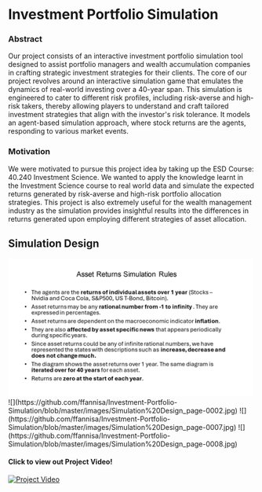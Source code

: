 # Investment Portfolio Simulation
### Abstract 
Our project consists of an interactive investment portfolio simulation tool designed to assist 
portfolio managers and wealth accumulation companies in crafting strategic investment 
strategies for their clients. The core of our project revolves around an interactive simulation 
game that emulates the dynamics of real-world investing over a 40-year span. This simulation is 
engineered to cater to different risk profiles, including risk-averse and high-risk takers, thereby 
allowing players to understand and craft tailored investment strategies that align with the 
investor's risk tolerance. It models an agent-based simulation approach, where stock returns 
are the agents, responding to various market events. 
### Motivation 
We were motivated to pursue this project idea by taking up the ESD Course: 40.240 Investment 
Science. We wanted to apply the knowledge learnt in the Investment Science course to real 
world data and simulate the expected returns generated by risk-averse and high-risk portfolio 
allocation strategies. This project is also extremely useful for the wealth management industry as 
the simulation provides insightful results into the differences in returns generated upon 
employing different strategies of asset allocation.

## Simulation Design
<img src="https://github.com/ffannisa/Investment-Portfolio-Simulation/blob/master/images/Simulation%20Design_page-0002.jpg" width="500">
![](https://github.com/ffannisa/Investment-Portfolio-Simulation/blob/master/images/Simulation%20Design_page-0002.jpg)
![](https://github.com/ffannisa/Investment-Portfolio-Simulation/blob/master/images/Simulation%20Design_page-0007.jpg)
![](https://github.com/ffannisa/Investment-Portfolio-Simulation/blob/master/images/Simulation%20Design_page-0008.jpg)

#### Click to view out Project Video!
[![Project Video](http://img.youtube.com/vi/PzcqgbYQ4fo/maxresdefault.jpg)](https://youtu.be/PzcqgbYQ4fo "Project Video")


